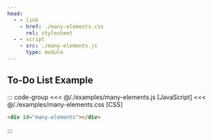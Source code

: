 ```yaml
---
head:
  - - link
    - href: ./many-elements.css
      rel: stylesheet
  - - script
    - src: ./many-elements.js
      type: module
---
```


## To-Do List Example

<div class="example">
  <p></p>
  <div id="many-elements"></div>
  <p></p>
</div>

::: code-group
<<< @/./examples/many-elements.js [JavaScript]
<<< @/./examples/many-elements.css [CSS]
```html [HTML]
<div id="many-elements"></div>
```
:::
